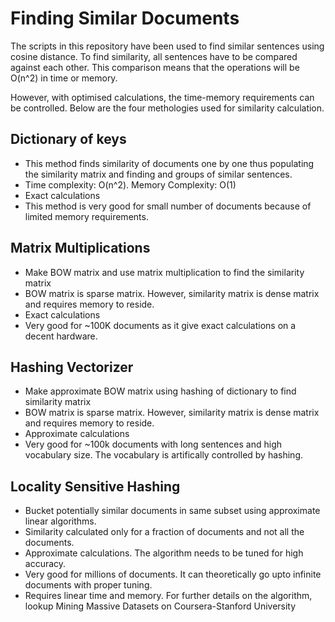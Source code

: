 # Finding Similar Documents

The scripts in this repository have been used to find similar sentences using cosine distance. 
To find similarity, all sentences have to be compared against each other. This comparison means that the operations will be O(n^2) in time or memory.

However, with optimised calculations, the time-memory requirements can be controlled. Below are the four methologies used for similarity calculation.

## Dictionary of keys
- This method finds similarity of documents one by one thus populating the similarity matrix and finding and groups of similar sentences.
- Time complexity: O(n^2). Memory Complexity: O(1)
- Exact calculations
- This method is very good for small number of documents because of limited memory requirements.

## Matrix Multiplications
- Make BOW matrix and use matrix multiplication to find the similarity matrix
- BOW matrix is sparse matrix. However, similarity matrix is dense matrix and requires memory to reside.
- Exact calculations
- Very good for ~100K documents as it give exact calculations on a decent hardware.

## Hashing Vectorizer
- Make approximate BOW matrix using hashing of dictionary to find similarity matrix
- BOW matrix is sparse matrix. However, similarity matrix is dense matrix and requires memory to reside.
- Approximate calculations
- Very good for ~100k documents with long sentences and high vocabulary size. The vocabulary is artifically controlled by hashing.

## Locality Sensitive Hashing
- Bucket potentially similar documents in same subset using approximate linear algorithms.
- Similarity calculated only for a fraction of documents and not all the documents.
- Approximate calculations. The algorithm needs to be tuned for high accuracy.
- Very good for millions of documents. It can theoretically go upto infinite documents with proper tuning.
- Requires linear time and memory. For further details on the algorithm, lookup Mining Massive Datasets on Coursera-Stanford University